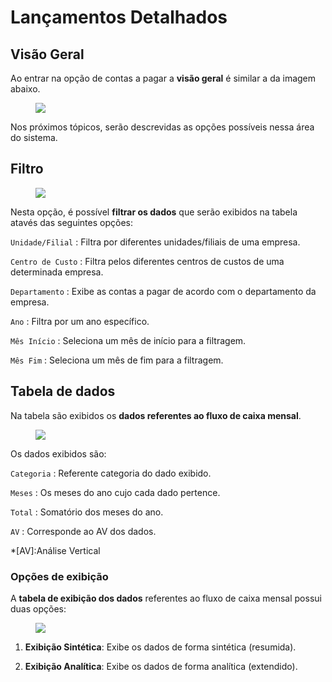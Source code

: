 # Lançamentos Detalhados

## Visão Geral

Ao entrar na opção de contas a pagar a **visão geral** é similar a da imagem abaixo.

<figure class="images">
    <img src="../../assets/images/lancamentos-detalhados-painel.jpg" />
</figure>

Nos próximos tópicos, serão descrevidas as opções possíveis nessa área do sistema.

## Filtro

<figure class="images">
    <img src="../../assets/images/lancamentos-detalhados-filtro.jpg" />
</figure>

Nesta opção, é possível **filtrar os dados** que serão exibidos na tabela atavés das seguintes opções:

`Unidade/Filial`
: Filtra por diferentes unidades/filiais de uma empresa.

`Centro de Custo`
: Filtra pelos diferentes centros de custos de uma determinada empresa.

`Departamento`
: Exibe as contas a pagar de acordo com o departamento da empresa.

`Ano`
: Filtra por um ano específico.

`Mês Início`
: Seleciona um mês de início para a filtragem.

`Mês Fim`
: Seleciona um mês de fim para a filtragem.

## Tabela de dados

Na tabela são exibidos os **dados referentes ao fluxo de caixa mensal**.

<figure class="images">
    <img src="../../assets/images/fluxo-caixa-tabela.jpg" />
</figure>

Os dados exibidos são:

`Categoria` 
: Referente categoria do dado exibido.

`Meses` 
: Os meses do ano cujo cada dado pertence.

`Total`
: Somatório dos meses do ano.

`AV`
: Corresponde ao AV dos dados.

*[AV]:Análise Vertical

### Opções de exibição

A **tabela de exibição dos dados** referentes ao fluxo de caixa mensal possui duas opções:

<figure class="images">
    <img src="../../assets/images/fluxo-caixa-sintetico-analitico.jpg" />
</figure>

1. **Exibição Sintética**: Exibe os dados de forma sintética (resumida).

2. **Exibição Analítica**: Exibe os dados de forma analítica (extendido).
